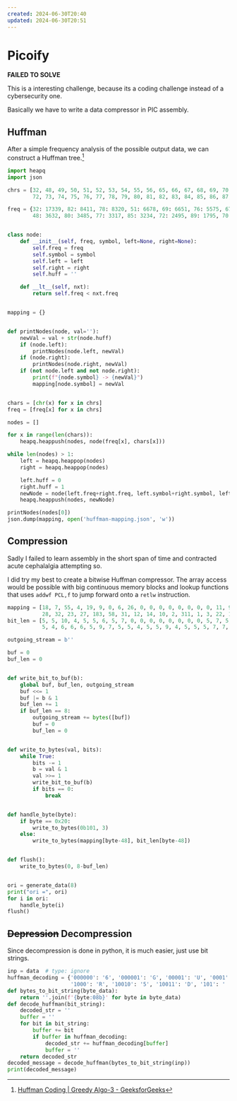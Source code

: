 ```yaml
---
created: 2024-06-30T20:40
updated: 2024-06-30T20:51
---
```


# Picoify

**FAILED TO SOLVE**

This is a interesting challenge, because its a coding challenge instead of a cybersecurity one.

Basically we have to write a data compressor in PIC assembly.

## Huffman

After a simple frequency analysis of the possible output data, we can construct a Huffman tree.[^1]
[^1]: [Huffman Coding | Greedy Algo-3 - GeeksforGeeks](https://www.geeksforgeeks.org/huffman-coding-greedy-algo-3/)

```python
import heapq
import json

chrs = [32, 48, 49, 50, 51, 52, 53, 54, 55, 56, 65, 66, 67, 68, 69, 70, 71,
        72, 73, 74, 75, 76, 77, 78, 79, 80, 81, 82, 83, 84, 85, 86, 87, 88, 89, 90]

freq = {32: 17339, 82: 8411, 78: 8320, 51: 6678, 69: 6651, 76: 5575, 67: 5123, 49: 4717, 73: 4703, 65: 4633, 52: 4621, 83: 4477, 68: 4475, 53: 4349, 84: 4221, 55: 4075, 79: 3712,
        48: 3632, 80: 3485, 77: 3317, 85: 3234, 72: 2495, 89: 1795, 70: 1588, 71: 1437, 54: 1433, 86: 1431, 87: 1111, 75: 958, 66: 954, 56: 945, 88: 416, 74: 308, 81: 244, 90: 110, 50: 99}


class node:
    def __init__(self, freq, symbol, left=None, right=None):
        self.freq = freq
        self.symbol = symbol
        self.left = left
        self.right = right
        self.huff = ''

    def __lt__(self, nxt):
        return self.freq < nxt.freq


mapping = {}


def printNodes(node, val=''):
    newVal = val + str(node.huff)
    if (node.left):
        printNodes(node.left, newVal)
    if (node.right):
        printNodes(node.right, newVal)
    if (not node.left and not node.right):
        print(f"{node.symbol} -> {newVal}")
        mapping[node.symbol] = newVal


chars = [chr(x) for x in chrs]
freq = [freq[x] for x in chrs]

nodes = []

for x in range(len(chars)):
    heapq.heappush(nodes, node(freq[x], chars[x]))

while len(nodes) > 1:
    left = heapq.heappop(nodes)
    right = heapq.heappop(nodes)

    left.huff = 0
    right.huff = 1
    newNode = node(left.freq+right.freq, left.symbol+right.symbol, left, right)
    heapq.heappush(nodes, newNode)

printNodes(nodes[0])
json.dump(mapping, open('huffman-mapping.json', 'w'))
```

## Compression

Sadly I failed to learn assembly in the short span of time and contracted acute cephalalgia attempting so.

I did try my best to create a bitwise Huffman compressor. The array access would be possible with big continuous memory blocks and lookup functions that uses `addwf PCL,f` to jump forward onto a `retlw` instruction.

```python
mapping = [18, 7, 55, 4, 19, 9, 0, 6, 26, 0, 0, 0, 0, 0, 0, 0, 0, 11, 90, 15, 25, 8,
           28, 32, 23, 27, 183, 58, 31, 12, 14, 10, 2, 311, 1, 3, 22, 16, 119, 122, 439, 60, 567]
bit_len = [5, 5, 10, 4, 5, 5, 6, 5, 7, 0, 0, 0, 0, 0, 0, 0, 0, 5, 7, 5,
           5, 4, 6, 6, 6, 5, 9, 7, 5, 5, 4, 5, 5, 9, 4, 5, 5, 5, 7, 7, 9, 6, 10]

outgoing_stream = b''

buf = 0
buf_len = 0


def write_bit_to_buf(b):
    global buf, buf_len, outgoing_stream
    buf <<= 1
    buf |= b & 1
    buf_len += 1
    if buf_len == 8:
        outgoing_stream += bytes([buf])
        buf = 0
        buf_len = 0


def write_to_bytes(val, bits):
    while True:
        bits -= 1
        b = val & 1
        val >>= 1
        write_bit_to_buf(b)
        if bits == 0:
            break


def handle_byte(byte):
    if byte == 0x20:
        write_to_bytes(0b101, 3)
    else:
        write_to_bytes(mapping[byte-48], bit_len[byte-48])


def flush():
    write_to_bytes(0, 8-buf_len)


ori = generate_data(8)
print("ori =", ori)
for i in ori:
    handle_byte(i)
flush()
```

## ~~Depression~~ Decompression

Since decompression is done in python, it is much easier, just use bit strings.

```python
inp = data  # type: ignore
huffman_decoding = {'000000': '6', '000001': 'G', '00001': 'U', '0001': 'E', '0010': '3', '00110': 'M', '001110': 'F', '001111': 'Y', '01000': 'P', '01001': '0', '01010': 'O', '0101100': '8', '0101101': 'B', '0101110': 'K', '0101111': 'W', '01100': '7', '01101': 'T', '0111': 'N',
                    '1000': 'R', '10010': '5', '10011': 'D', '101': ' ', '11000': 'S', '11001': '4', '11010': 'A', '11011': 'I', '11100': '1', '111010': 'H', '1110110000': '2', '1110110001': 'Z', '111011001': 'Q', '111011010': 'J', '111011011': 'X', '1110111': 'V', '11110': 'C', '11111': 'L'}
def bytes_to_bit_string(byte_data):
    return ''.join(f'{byte:08b}' for byte in byte_data)
def decode_huffman(bit_string):
    decoded_str = ''
    buffer = ''
    for bit in bit_string:
        buffer += bit
        if buffer in huffman_decoding:
            decoded_str += huffman_decoding[buffer]
            buffer = ''
    return decoded_str
decoded_message = decode_huffman(bytes_to_bit_string(inp))
print(decoded_message)
```
